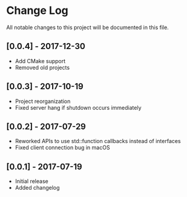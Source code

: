 # Change Log
All notable changes to this project will be documented in this file.

## [0.0.4] - 2017-12-30

- Add CMake support
- Removed old projects

## [0.0.3] - 2017-10-19

- Project reorganization
- Fixed server hang if shutdown occurs immediately

## [0.0.2] - 2017-07-29

- Reworked APIs to use std::function callbacks instead of interfaces
- Fixed client connection bug in macOS

## [0.0.1] - 2017-07-19

- Initial release
- Added changelog


